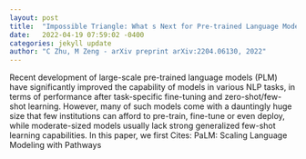 ```yaml
---
layout: post
title:  "Impossible Triangle: What s Next for Pre-trained Language Models?"
date:   2022-04-19 07:59:02 -0400
categories: jekyll update
author: "C Zhu, M Zeng - arXiv preprint arXiv:2204.06130, 2022"
---
```

Recent development of large-scale pre-trained language models (PLM) have significantly improved the capability of models in various NLP tasks, in terms of performance after task-specific fine-tuning and zero-shot/few-shot learning. However, many of such models come with a dauntingly huge size that few institutions can afford to pre-train, fine-tune or even deploy, while moderate-sized models usually lack strong generalized few-shot learning capabilities. In this paper, we first Cites: PaLM: Scaling Language Modeling with Pathways